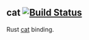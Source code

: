 ## cat [![Build Status](https://travis-ci.org/uuhan/cat-rs.svg?branch=master)](https://travis-ci.org/uuhan/cat-rs)

Rust [cat](https://github.com/dianping/cat#6199dd55e0d8b1d61f08f0a9ebe9281b9f6a6e2a) binding.
